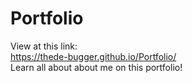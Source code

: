 # Portfolio
View at this link:  
https://thede-bugger.github.io/Portfolio/  
Learn all about about me on this portfolio!
